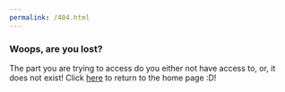 ```yaml
---
permalink: /404.html
---
```


### Woops, are you lost?

The part you are trying to access do you either not have access to, or, it does not exist! Click [here](https://workinggames.se) to return to the home page :D!
